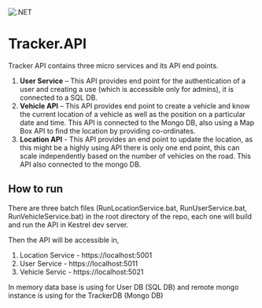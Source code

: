 ![.NET](https://github.com/nithuan141/dotnetcore-microservices-api-sample/workflows/.NET/badge.svg?branch=master)

# Tracker.API

Tracker API contains three micro services and its API end points.

1.	**User Service** – This API provides end point for the authentication of a user and creating a use (which is accessible only for admins), it is connected to a SQL DB.
2.	**Vehicle API** – This API provides end point to create a vehicle and know the current location of a vehicle as well as the position on a particular date and time. This API is connected to the Mongo DB, also using a Map Box API to find the location by providing co-ordinates.
3.	**Location API** - This API provides an end point to update the location, as this might be a highly using API there is only one end point, this can scale independently based on the number of vehicles on the road.  This API also connected to the mongo DB.

## How to run

There are three batch files (RunLocationService.bat, RunUserService.bat, RunVehicleService.bat) in the root directory of the repo, each one will build and run the API in Kestrel dev server.

Then the API will be accessible in,
  1. Location Service - https://localhost:5001 
  2. User Service - https://localhost:5011
  3. Vehicle Servic - https://localhost:5021
  
  In memory data base is using for User DB (SQL DB) and remote mongo instance is using for the TrackerDB (Mongo DB)
